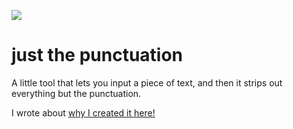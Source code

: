 ![](https://cdn.glitch.me/c381265d-c908-4814-a4fc-fc34f1936207%2Ffavicon.ico)
# just the punctuation

A little tool that lets you input a piece of text, and then it strips out everything but the punctuation.

I wrote about [why I created it here!](https://medium.com/medium-handbook/what-i-learned-about-my-writing-by-seeing-only-the-punctuation-efd5334060b1?sk=52c8fa964e47f1a359823c06dde3e24c)
